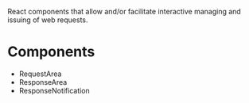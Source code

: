 React components that allow and/or facilitate interactive managing and issuing of web requests.

# Components
- RequestArea
- ResponseArea
- ResponseNotification